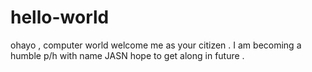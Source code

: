 # hello-world
ohayo , computer world welcome me as your citizen .
I am becoming a humble p/h 
with name  JASN
hope to get along in future .
